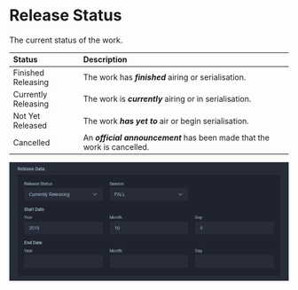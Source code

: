 # Release Status

The current status of the work.

| Status | Description |
| :--- | :--- |
| Finished Releasing | The work has _**finished**_ airing or serialisation. |
| Currently Releasing  | The work is _**currently**_ airing or in serialisation. |
| Not Yet Released | The work _**has yet to**_ air or begin serialisation. |
| Cancelled | An _**official announcement**_ has been made that the work is cancelled. |

![The release status for the &apos;Ao Buta&apos; anime](../../../.gitbook/assets/release_data_ao_buta.png)

